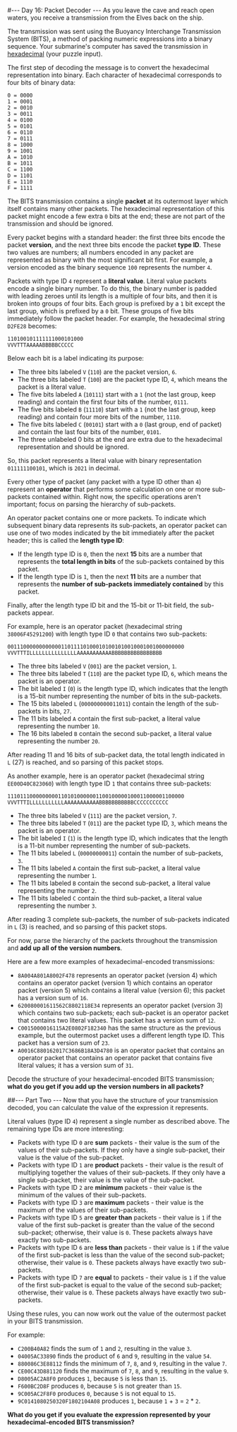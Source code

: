 ﻿#--- Day 16: Packet Decoder ---
As you leave the cave and reach open waters, you receive a transmission from the Elves back on the ship.

The transmission was sent using the Buoyancy Interchange Transmission System (BITS), a method of packing numeric expressions into a binary sequence.
Your submarine's computer has saved the transmission in [hexadecimal](https://en.wikipedia.org/wiki/Hexadecimal) (your puzzle input).

The first step of decoding the message is to convert the hexadecimal representation into binary.
Each character of hexadecimal corresponds to four bits of binary data:
```
0 = 0000
1 = 0001
2 = 0010
3 = 0011
4 = 0100
5 = 0101
6 = 0110
7 = 0111
8 = 1000
9 = 1001
A = 1010
B = 1011
C = 1100
D = 1101
E = 1110
F = 1111
```

The BITS transmission contains a single **packet** at its outermost layer which itself contains many other packets.
The hexadecimal representation of this packet might encode a few extra `0` bits at the end; these are not part of the transmission and should be ignored.

Every packet begins with a standard header: the first three bits encode the packet **version**, and the next three bits encode the packet **type ID**.
These two values are numbers; all numbers encoded in any packet are represented as binary with the most significant bit first.
For example, a version encoded as the binary sequence `100` represents the number `4`.

Packets with type ID `4` represent a **literal value**.
Literal value packets encode a single binary number.
To do this, the binary number is padded with leading zeroes until its length is a multiple of four bits, and then it is broken into groups of four bits.
Each group is prefixed by a `1` bit except the last group, which is prefixed by a `0` bit.
These groups of five bits immediately follow the packet header.
For example, the hexadecimal string `D2FE28` becomes:
```
110100101111111000101000
VVVTTTAAAAABBBBBCCCCC
```

Below each bit is a label indicating its purpose:
- The three bits labeled `V` (`110`) are the packet version, `6`.
- The three bits labeled `T` (`100`) are the packet type ID, `4`, which means the packet is a literal value.
- The five bits labeled `A` (`10111`) start with a `1` (not the last group, keep reading) and contain the first four bits of the number, `0111`.
- The five bits labeled `B` (`11110`) start with a `1` (not the last group, keep reading) and contain four more bits of the number, `1110`.
- The five bits labeled `C` (`00101`) start with a `0` (last group, end of packet) and contain the last four bits of the number, `0101`.
- The three unlabeled 0 bits at the end are extra due to the hexadecimal representation and should be ignored.

So, this packet represents a literal value with binary representation `011111100101`, which is `2021` in decimal.

Every other type of packet (any packet with a type ID other than `4`) represent an **operator** that performs some calculation on one or more sub-packets contained within.
Right now, the specific operations aren't important; focus on parsing the hierarchy of sub-packets.

An operator packet contains one or more packets.
To indicate which subsequent binary data represents its sub-packets, an operator packet can use one of two modes indicated by the bit immediately after the packet header; this is called the **length type ID**:
- If the length type ID is `0`, then the next **15** bits are a number that represents the **total length in bits** of the sub-packets contained by this packet.
- If the length type ID is `1`, then the next **11** bits are a number that represents the **number of sub-packets immediately contained** by this packet.

Finally, after the length type ID bit and the 15-bit or 11-bit field, the sub-packets appear.

For example, here is an operator packet (hexadecimal string `38006F45291200`) with length type ID `0` that contains two sub-packets:
```
00111000000000000110111101000101001010010001001000000000
VVVTTTILLLLLLLLLLLLLLLAAAAAAAAAAABBBBBBBBBBBBBBBB
```
- The three bits labeled `V` (`001`) are the packet version, `1`.
- The three bits labeled `T` (`110`) are the packet type ID, `6`, which means the packet is an operator.
- The bit labeled `I` (`0`) is the length type ID, which indicates that the length is a 15-bit number representing the number of bits in the sub-packets.
- The 15 bits labeled `L` (`000000000011011`) contain the length of the sub-packets in bits, `27`.
- The 11 bits labeled `A` contain the first sub-packet, a literal value representing the number `10`.
- The 16 bits labeled `B` contain the second sub-packet, a literal value representing the number `20`.

After reading 11 and 16 bits of sub-packet data, the total length indicated in `L` (27) is reached, and so parsing of this packet stops.

As another example, here is an operator packet (hexadecimal string `EE00D40C823060`) with length type ID `1` that contains three sub-packets:
```
11101110000000001101010000001100100000100011000001100000
VVVTTTILLLLLLLLLLLAAAAAAAAAAABBBBBBBBBBBCCCCCCCCCCC
```
- The three bits labeled `V` (`111`) are the packet version, `7`.
- The three bits labeled `T` (`011`) are the packet type ID, `3`, which means the packet is an operator.
- The bit labeled `I` (`1`) is the length type ID, which indicates that the length is a 11-bit number representing the number of sub-packets.
- The 11 bits labeled `L` (`00000000011`) contain the number of sub-packets, `3`.
- The 11 bits labeled `A` contain the first sub-packet, a literal value representing the number `1`.
- The 11 bits labeled `B` contain the second sub-packet, a literal value representing the number `2`.
- The 11 bits labeled `C` contain the third sub-packet, a literal value representing the number `3`.

After reading 3 complete sub-packets, the number of sub-packets indicated in `L` (3) is reached, and so parsing of this packet stops.

For now, parse the hierarchy of the packets throughout the transmission and **add up all of the version numbers**.

Here are a few more examples of hexadecimal-encoded transmissions:

- `8A004A801A8002F478` represents an operator packet (version 4) which contains an operator packet (version 1) which contains an operator packet (version 5) which contains a literal value (version 6); this packet has a version sum of `16`.
- `620080001611562C8802118E34` represents an operator packet (version 3) which contains two sub-packets; each sub-packet is an operator packet that contains two literal values. This packet has a version sum of `12`.
- `C0015000016115A2E0802F182340` has the same structure as the previous example, but the outermost packet uses a different length type ID. This packet has a version sum of `23`.
- `A0016C880162017C3686B18A3D4780` is an operator packet that contains an operator packet that contains an operator packet that contains five literal values; it has a version sum of `31`.

Decode the structure of your hexadecimal-encoded BITS transmission; **what do you get if you add up the version numbers in all packets?**

##--- Part Two ---
Now that you have the structure of your transmission decoded, you can calculate the value of the expression it represents.

Literal values (type ID `4`) represent a single number as described above.
The remaining type IDs are more interesting:

- Packets with type ID `0` are **sum** packets - their value is the sum of the values of their sub-packets. If they only have a single sub-packet, their value is the value of the sub-packet.
- Packets with type ID `1` are **product** packets - their value is the result of multiplying together the values of their sub-packets. If they only have a single sub-packet, their value is the value of the sub-packet.
- Packets with type ID `2` are **minimum** packets - their value is the minimum of the values of their sub-packets.
- Packets with type ID `3` are **maximum** packets - their value is the maximum of the values of their sub-packets.
- Packets with type ID `5` are **greater than** packets - their value is `1` if the value of the first sub-packet is greater than the value of the second sub-packet; otherwise, their value is `0`. These packets always have exactly two sub-packets.
- Packets with type ID `6` are **less than** packets - their value is `1` if the value of the first sub-packet is less than the value of the second sub-packet; otherwise, their value is `0`. These packets always have exactly two sub-packets.
- Packets with type ID `7` are **equal** to packets - their value is `1` if the value of the first sub-packet is equal to the value of the second sub-packet; otherwise, their value is `0`. These packets always have exactly two sub-packets.

Using these rules, you can now work out the value of the outermost packet in your BITS transmission.

For example:

- `C200B40A82` finds the sum of `1` and `2`, resulting in the value `3`.
- `04005AC33890` finds the product of `6` and `9`, resulting in the value `54`.
- `880086C3E88112` finds the minimum of `7`, `8`, and `9`, resulting in the value `7`.
- `CE00C43D881120` finds the maximum of `7`, `8`, and `9`, resulting in the value `9`.
- `D8005AC2A8F0` produces `1`, because `5` is less than `15`.
- `F600BC2D8F` produces `0`, because `5` is not greater than `15`.
- `9C005AC2F8F0` produces `0`, because `5` is not equal to `15`.
- `9C0141080250320F1802104A08` produces `1`, because `1` + `3` = `2` * `2`.

**What do you get if you evaluate the expression represented by your hexadecimal-encoded BITS transmission?**